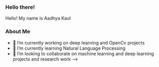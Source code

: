 
### Hello there! 

<!--
**aadhyakaul10/aadhyakaul10** is a ✨ _special_ ✨ repository because its `README.md` (this file) appears on your GitHub profile.

Here are some ideas to get you started:
- 🔭 I’m currently working on deep learning and OpenCv projects
- - 🌱 I’m currently learning Natural Language Processing
- 👯 I’m looking to collaborate on machine learning and deep learning projects research work
 -->
 Hello! My name is Aadhya Kaul
 
 ### About Me
 
- 🔭 I’m currently working on deep learning and OpenCv projects
- 🌱 I’m currently learning Natural Language Processing
- 👯 I’m looking to collaborate on machine learning and deep learning projects and research work
 -->
